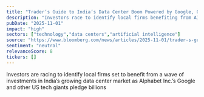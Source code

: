 ```yaml
---
title: "Trader’s Guide to India’s Data Center Boom Powered by Google, OpenAI"
description: "Investors race to identify local firms benefiting from AI infrastructure investments in India, with Alphabet's Google and US tech giants leading the charge."
pubDate: "2025-11-01"
impact: "high"
sectors: ["technology","data centers","artificial intelligence"]
source: "https://www.bloomberg.com/news/articles/2025-11-01/trader-s-guide-to-india-s-data-center-boom-powered-by-google-openai"
sentiment: "neutral"
relevanceScore: 8
tickers: []
---
```


Investors are racing to identify local firms set to benefit from a wave of investments in India’s growing data center market as Alphabet Inc.’s Google and other US tech giants pledge billions
